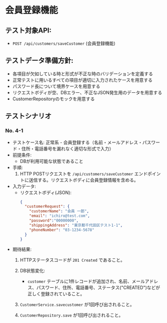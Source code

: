 # 会員登録機能

## テスト対象API:

- `POST /api/customers/saveCustomer` (会員登録機能)

## テストデータ準備方針:

- 各項目が欠如している時と形式が不正な時のバリデーションを定義する
- 正常テストに用いるすべての項目が適切に入力されたケースを用意する
- パスワード長について境界ケースを用意する
- リクエストボディが空、DBエラー、不正なJSON発生用のデータを用意する
- CustomerRepositoryのモックを用意する

## テストシナリオ

### No. 4-1
- テストケース名: 正常系 - 会員登録する（名前・メールアドレス・パスワード・住所・電話番号を漏れなく適切な形式で入力）
- 前提条件:
  - DBが利用可能な状態であること
- 手順:
  1. HTTP POSTリクエストを `/api/customers/saveCustomer` エンドポイントに送信する。リクエストボディに会員登録情報を含める。
- 入力データ:
  - リクエストボディ(JSON):
    ```json
    {
      "customerRequest": {
        "customerName": "会員 一郎",
        "email": "ichiro@test.com",
        "password":"00000000",
        "shippingAddress": "東京都千代田区テスト1-1",
        "phoneNumber": "03-1234-5678"
      }
    }
    ```
- 期待結果:
  1. HTTPステータスコードが `201 Created` であること。
  2. DB状態変化:
     - `customer` テーブルに1件レコードが追加され、名前、メールアドレス、パスワード、住所、電話番号、ステータス("CREATED")などが正しく登録されていること。
     
  3. `CustomerService.savecustomer` が1回呼び出されること。
  4. `CustomerRepository.save` が1回呼び出されること。
